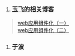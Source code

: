  1. ### [玉飞的相关博客](https://github.com/xufei/blog)
>[web应用组件化（一）](https://github.com/xufei/blog/issues/6)   
[web应用组件化（二）](https://github.com/xufei/blog/issues/7)
 1. ### 于波
